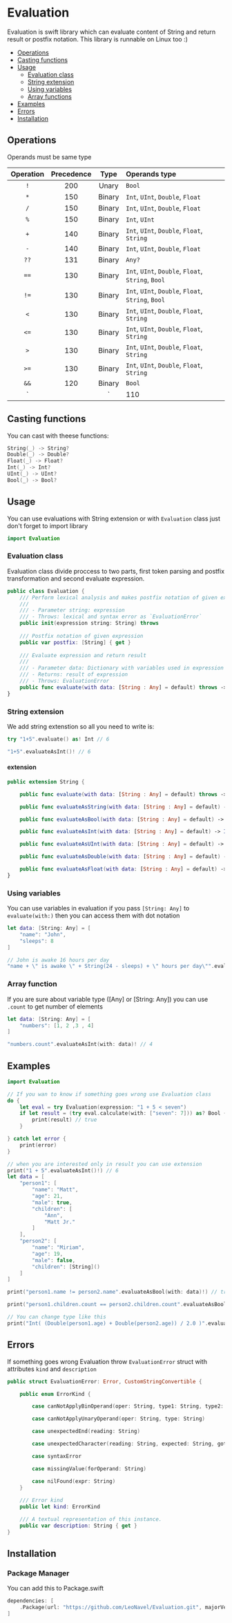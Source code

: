# Evaluation

Evaluation is swift library which can evaluate content of String and return result or postfix notation. This library is runnable on Linux too :)

- [Operations](#operations)
- [Casting functions](#casting-functions)
- [Usage](#usage)
    - [Evaluation class](#evaluation-class)
    - [String extension](#string-extension)
    - [Using variables](#using-variables)
    - [Array functions](#array-functions)
- [Examples](#examples)
- [Errors](#errors)
- [Installation](#installation)
    

## Operations
Operands must be same type

|Operation|Precedence|Type|Operands type|
|:--:|:--:|:--:|:--|
|`!`|200|Unary| `Bool` |
|`*`|150|Binary| `Int`, `UInt`, `Double`, `Float` |
|`/`|150|Binary| `Int`, `UInt`, `Double`, `Float` |
|`%`|150|Binary| `Int`, `UInt`|
|`+`|140|Binary| `Int`, `UInt`, `Double`, `Float`, `String` |
|`-`|140|Binary| `Int`, `UInt`, `Double`, `Float` |
|`??`|131|Binary| `Any?` |
|`==`|130|Binary| `Int`, `UInt`, `Double`, `Float`, `String`, `Bool` |
|`!=`|130|Binary| `Int`, `UInt`, `Double`, `Float`, `String`, `Bool` |
|`<`|130|Binary| `Int`, `UInt`, `Double`, `Float`, `String` |
|`<=`|130|Binary| `Int`, `UInt`, `Double`, `Float`, `String` |
|`>`|130|Binary| `Int`, `UInt`, `Double`, `Float`, `String` |
|`>=`|130|Binary| `Int`, `UInt`, `Double`, `Float`, `String` |
|`&&`|120|Binary| `Bool` |
|`||`|110|Binary| `Bool` |

## Casting functions
You can cast with theese functions:

```swift
String(_) -> String?
Double(_) -> Double?
Float(_) -> Float?
Int(_) -> Int?
UInt(_) -> UInt?
Bool(_) -> Bool?
```

## Usage

You can use evaluations with String extension or with `Evaluation` class just don't forget to import library

```swift
import Evaluation
```

### Evaluation class
Evaluation class divide proccess to two parts, first token parsing and postfix transformation and second evaluate expression.

```swift
public class Evaluation {
    /// Perform lexical analysis and makes postfix notation of given expression
    ///
    /// - Parameter string: expression
    /// - Throws: lexical and syntax error as `EvaluationError`
    public init(expression string: String) throws
    
    /// Postfix notation of given expression
    public var postfix: [String] { get }
    
    /// Evaluate expression and return result
    ///
    /// - Parameter data: Dictionary with variables used in expression
    /// - Returns: result of expression
    /// - Throws: EvaluationError 
    public func evaluate(with data: [String : Any] = default) throws -> Any?
}
```

### String extension
We add string extenstion so all you need to write is:

```swift
try "1+5".evaluate() as! Int // 6

"1+5".evaluateAsInt()! // 6
```

#### extension

```swift
public extension String {

    public func evaluate(with data: [String : Any] = default) throws -> Any?

    public func evaluateAsString(with data: [String : Any] = default) -> String?

    public func evaluateAsBool(with data: [String : Any] = default) -> Bool?

    public func evaluateAsInt(with data: [String : Any] = default) -> Int?

    public func evaluateAsUInt(with data: [String : Any] = default) -> UInt?

    public func evaluateAsDouble(with data: [String : Any] = default) -> Double?

    public func evaluateAsFloat(with data: [String : Any] = default) -> Float?
}
```

### Using variables
You can use variables in evaluation if you pass `[String: Any]` to `evaluate(with:)` then you can access them with dot notation

```swift
let data: [String: Any] = [
    "name": "John",
    "sleeps": 8  
]

// John is awake 16 hours per day
"name + \" is awake \" + String(24 - sleeps) + \" hours per day\"".evaluateAsString(with: data)!
```

### Array function
If you are sure about variable type ([Any] or [String: Any]) you can use `.count` to get number of elements

```swift
let data: [String: Any] = [
    "numbers": [1, 2 ,3 , 4]
]

"numbers.count".evaluateAsInt(with: data)! // 4
```

## Examples

```swift
import Evaluation

// If you wan to know if something goes wrong use Evaluation class
do {
    let eval = try Evaluation(expression: "1 + 5 < seven")
    if let result = (try eval.calculate(with: ["seven": 7])) as? Bool {
        print(result) // true
    }

} catch let error {
    print(error)
}

// when you are interested only in result you can use extension
print("1 + 5".evaluateAsInt()!) // 6
let data = [
    "person1": [
        "name": "Matt",
        "age": 21,
        "male": true,
        "children": [
            "Ann",
            "Matt Jr."
        ]
    ],
    "person2": [
        "name": "Miriam",
        "age": 19,
        "male": false,
        "children": [String]()
    ]
]

print("person1.name != person2.name".evaluateAsBool(with: data)!) // true

print("person1.children.count == person2.children.count".evaluateAsBool(with: data)!)   // false

// You can change type like this
print("Int( (Double(person1.age) + Double(person2.age)) / 2.0 )".evaluateAsInt(with: data)!) // 20

```

## Errors
If something goes wrong Evaluation throw `EvaluationError` struct with attributes `kind` and `description`

```swift
public struct EvaluationError: Error, CustomStringConvertible {

    public enum ErrorKind {

        case canNotApplyBinOperand(oper: String, type1: String, type2: String)

        case canNotApplyUnaryOperand(oper: String, type: String)

        case unexpectedEnd(reading: String)

        case unexpectedCharacter(reading: String, expected: String, got: String)

        case syntaxError

        case missingValue(forOperand: String)

        case nilFound(expr: String)
    }
    
    /// Error kind
    public let kind: ErrorKind

    /// A textual representation of this instance.
    public var description: String { get }
}
```
## Installation

### Package Manager

You can add this to Package.swift

```swift
dependencies: [
	.Package(url: "https://github.com/LeoNavel/Evaluation.git", majorVersion: 0)
]
```
